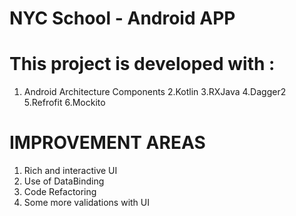 # NYC School - Android APP


# This project is developed with :
1. Android Architecture Components
2.Kotlin
3.RXJava
4.Dagger2
5.Refrofit
6.Mockito

# IMPROVEMENT AREAS

1. Rich and interactive UI
2. Use of DataBinding
3. Code Refactoring
4. Some more validations with UI